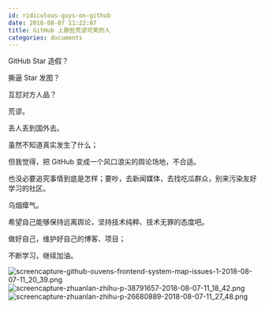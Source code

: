 ```yaml
---
id: ridiculous-guys-on-github
date: 2018-08-07 11:22:07
title: GitHub 上那些荒谬可笑的人
categories: documents
---
```


GitHub Star 造假？

撕逼 Star 发图？

互怼对方人品？

荒谬。

丢人丢到国外去。

虽然不知道真实发生了什么；

但我觉得，把 GitHub 变成一个风口浪尖的舆论场地，不合适。

也没必要追究事情到底是怎样；要吵，去新闻媒体，去找吃瓜群众，别来污染友好学习的社区。

乌烟瘴气。

希望自己能够保持远离舆论，坚持技术纯粹、技术无罪的态度吧。

做好自己，维护好自己的博客、项目；

不断学习，继续加油。

![screencapture-github-ouvens-frontend-system-map-issues-1-2018-08-07-11_20_39.png](https://i.loli.net/2018/08/07/5b6911d6b7cb6.png)
![screencapture-zhuanlan-zhihu-p-38791657-2018-08-07-11_18_42.png](https://i.loli.net/2018/08/07/5b6911db0112d.png)
![screencapture-zhuanlan-zhihu-p-26680889-2018-08-07-11_27_48.png](https://i.loli.net/2018/08/07/5b6911db13e1b.png)